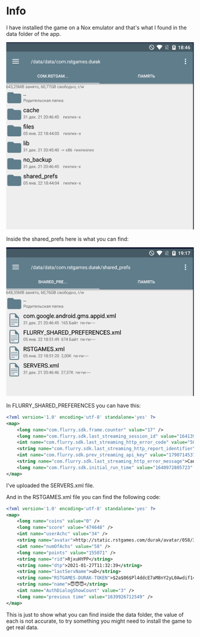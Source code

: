 # Info
I have installed the game on a Nox emulator and that's what I found in the data folder of the app.

![folders inside com.rstgames.durak](/images/image1.png)

Inside the shared_prefs here is what you can find:

![files inside shared_prefs](/images/image2.png)

In FLURRY_SHARED_PREFERENCES you can have this:
```xml
<?xml version='1.0' encoding='utf-8' standalone='yes' ?>
<map>
    <long name="com.flurry.sdk.frame.counter" value="17" />
    <long name="com.flurry.sdk.last_streaming_session_id" value="1641397710987" />
    <int name="com.flurry.sdk.last_streaming_http_error_code" value="503" />
    <string name="com.flurry.sdk.last_streaming_http_report_identifier">7f3t5ebg-53d3-4ty9-878a-8d4aa9567814</string>
    <int name="com.flurry.sdk.prev_streaming_api_key" value="1790714537" />
    <string name="com.flurry.sdk.last_streaming_http_error_message">Can not parse http error message: NULL</string>
    <long name="com.flurry.sdk.initial_run_time" value="1640972805723" />
</map>
```
I've uploaded the SERVERS.xml file.

And in the RSTGAMES.xml file you can find the following code:
```xml
<?xml version='1.0' encoding='utf-8' standalone='yes' ?>
<map>
    <long name="coins" value="0" />
    <long name="score" value="474648" />
    <int name="userAchc" value="34" />
    <string name="avatar">http://static.rstgames.com/durak/avatar/058/339/58339319.jpg?1610826974348</string>
    <int name="numOfAchs" value="58" />
    <long name="points" value="155071" />
    <string name="rid">RjxuHYPP</string>
    <string name="dtp">2021-01-27T11:32:39</string>
    <string name="lastServName">uD</string>
    <string name="RSTGAMES-DURAK-TOKEN">$2a$06$Pl4ddcE7aM8nY2yL0Awdif1</string>
    <string name="name">😇😇😇</string>
    <int name="AuthDialogShowCount" value="3" />
    <long name="previous time" value="1639926712549" />
</map>
```
This is just to show what you can find inside the data folder, the value of each is not accurate, to try something you might need to install the game to get real data.
